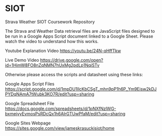 # SIOT
Strava Weather SIOT Coursework Repository

The Strava and Weather Data retrieval files are JavaScript files designed to be run in a Google Apps Script document linked to a Google Sheet. Please watch the video to understand how this works. 

Youtube Explanation Video
https://youtu.be/24N-qHffTkw

Live Demo Video
https://drive.google.com/open?id=1HimW8FO8nZqNMN7hUxMg2pdLp1NqiSTv

Otherwise please access the scripts and datasheet using these links:

Google Apps Script Files
https://script.google.com/d/1mpDU1llcKbCSgT_mhn9pP1h6P_Ym9Eisw2kDJPYDqNAmA7tWubk3KO7R/edit?usp=sharing

Google Spreadsheet File
https://docs.google.com/spreadsheets/d/1pNXfNzlWG-bxmejvyEvmosPsRDcQx1h6AlrGTUwPfaM/edit?usp=sharing

Google Sites Webpage
https://sites.google.com/view/jameskrasuckisiot/home


